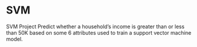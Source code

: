 # SVM
SVM Project
Predict whether a household’s income is greater than or less than 50K based on some 6 attributes used to train a support vector machine model.
